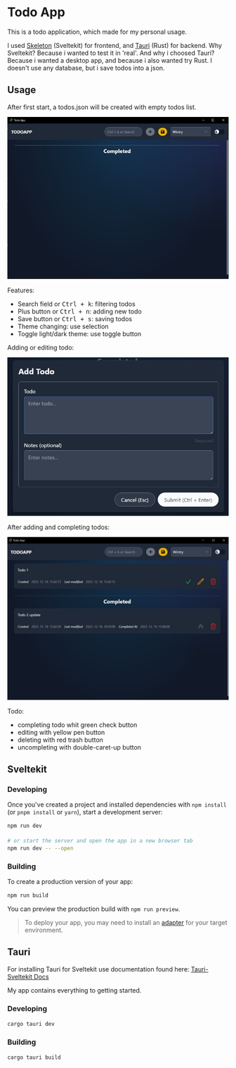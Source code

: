 # Todo App

This is a todo application, which made for my personal usage.

I used [Skeleton](https://www.skeleton.dev/) (Sveltekit) for frontend, and [Tauri](https://tauri.app/) (Rust) for backend. Why Sveltekit? Because i wanted to test it in 'real'. And why i choosed Tauri? Because i wanted a desktop app, and because i also wanted try Rust. I doesn't use any database, but i save todos into a json.

## Usage

After first start, a todos.json will be created with empty todos list.

![first_start](screenshots/first_start.jpg)

Features:

- Search field or <kbd>Ctrl + k</kbd>: filtering todos
- Plus button or <kbd>Ctrl + n</kbd>: adding new todo
- Save button or <kbd>Ctrl + s</kbd>: saving todos
- Theme changing: use selection
- Toggle light/dark theme: use toggle button

Adding or editing todo:

![add_or_edit](screenshots/add_or_edit.jpg)

After adding and completing todos:

![with_todos](screenshots/with_todos.jpg)

Todo:

- completing todo whit green check button
- editing with yellow pen button
- deleting with red trash button
- uncompleting with double-caret-up button

## Sveltekit

### Developing

Once you've created a project and installed dependencies with `npm install` (or `pnpm install` or `yarn`), start a development server:

```bash
npm run dev

# or start the server and open the app in a new browser tab
npm run dev -- --open
```

### Building

To create a production version of your app:

```bash
npm run build
```

You can preview the production build with `npm run preview`.

> To deploy your app, you may need to install an [adapter](https://kit.svelte.dev/docs/adapters) for your target environment.

## Tauri

For installing Tauri for Sveltekit use documentation found here: [Tauri-Sveltekit Docs](https://tauri.app/v1/guides/getting-started/setup/sveltekit/)

My app contains everything to getting started.

### Developing

```bash
cargo tauri dev
```

### Building

```bash
cargo tauri build
```
